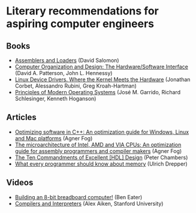 # Literary recommendations for aspiring computer engineers

## Books

- [Assemblers and Loaders](http://www.davidsalomon.name/assem.advertis/AssemAd.html) (David Salomon)
- [Computer Organization and Design: The Hardware/Software Interface](https://www.amazon.com/Computer-Organization-Design-MIPS-Architecture/dp/0124077269) (David A. Patterson, John L. Hennessy)
- [Linux Device Drivers. Where the Kernel Meets the Hardware](https://lwn.net/Kernel/LDD3/) (Jonathan Corbet, Alessandro Rubini, Greg Kroah-Hartman)
- [Principles of Modern Operating Systems](https://www.amazon.com/Principles-Modern-Operating-Systems-Garrido/dp/1449626343) (José M. Garrido, Richard Schlesinger, Kenneth Hoganson)

## Articles

- [Optimizing software in C++: An optimization guide for Windows, Linux and Mac platforms](https://agner.org/optimize/#manuals) (Agner Fog)
- [The microarchitecture of Intel, AMD and VIA CPUs: An optimization guide for assembly programmers and compiler makers](https://agner.org/optimize/#manuals) (Agner Fog)
- [The Ten Commandments of Excellent [HDL] Design](http://www.mrc.uidaho.edu/mrc/people/jff/vhdl_info/Ten_Commandments_2P.pdf) (Peter Chambers)
- [What every programmer should know about memory](https://lwn.net/Articles/250967/) (Ulrich Drepper)

## Videos

- [Building an 8-bit breadboard computer!](https://www.youtube.com/playlist?list=PLowKtXNTBypGqImE405J2565dvjafglHU) (Ben Eater)
- [Compilers and Interpreters](https://bit.ly/2ZLaRRA) (Alex Aiken, Stanford University)
